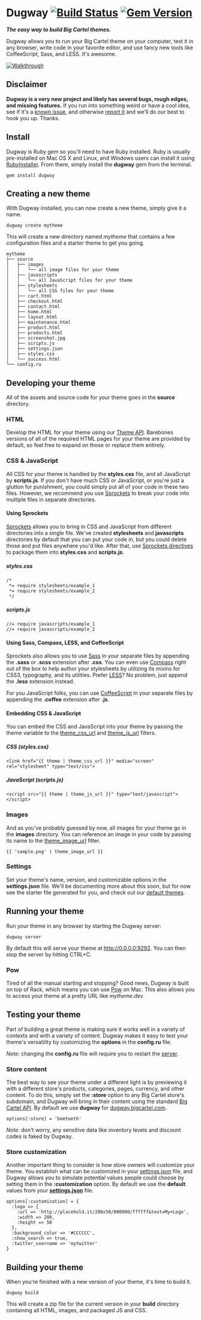 # Dugway [![Build Status](https://travis-ci.org/bigcartel/dugway.png?branch=master)](https://travis-ci.org/bigcartel/dugway) [![Gem Version](https://badge.fury.io/rb/dugway.png)](http://badge.fury.io/rb/dugway)

**_The easy way to build Big Cartel themes._**

Dugway allows you to run your Big Cartel theme on your computer, test it in any browser, write code in your favorite editor, and use fancy new tools like CoffeeScript, Sass, and LESS. It's awesome.

[![Walkthrough](http://cl.ly/image/101e1z3Y3B1w/Screen%20Shot%202013-04-01%20at%205.04.40%20PM.png)](https://vimeo.com/bigcartel/dugway)

## Disclaimer

**Dugway is a very new project and likely has several bugs, rough edges, and missing features.** If you run into something weird or have a cool idea, see if it's a [known issue](https://github.com/bigcartel/dugway/issues), and otherwise [report it](https://github.com/bigcartel/dugway/issues/new) and we'll do our best to hook you up. Thanks.

## Install

Dugway is Ruby gem so you'll need to have Ruby installed. Ruby is usually pre-installed on Mac OS X and Linux, and Windows users can install it using [RubyInstaller](http://rubyinstaller.org). From there, simply install the **dugway** gem from the terminal.

    gem install dugway

## Creating a new theme

With Dugway installed, you can now create a new theme, simply give it a name.

    dugway create mytheme

This will create a new directory named *mytheme* that contains a few configuration files and a starter theme to get you going.

    mytheme
    ├── source
    │   ├── images
    │   │   └── all image files for your theme
    │   ├── javascripts
    │   │   └── all JavaScript files for your theme
    │   ├── stylesheets
    │   │   └── all CSS files for your theme
    │   ├── cart.html
    │   ├── checkout.html
    │   ├── contact.html
    │   ├── home.html
    │   ├── layout.html
    │   ├── maintenance.html
    │   ├── product.html
    │   ├── products.html
    │   ├── screenshot.jpg
    │   ├── scripts.js
    │   ├── settings.json
    │   ├── styles.css
    │   └── success.html
    └── config.ru


## Developing your theme

All of the assets and source code for your theme goes in the **source** directory.

### HTML

Develop the HTML for your theme using our [Theme API](http://help.bigcartel.com/customer/portal/articles/772788-creating-a-custom-theme). Barebones versions of all of the required HTML pages for your theme are provided by default, so feel free to expand on those or replace them entirely.

### CSS & JavaScript

All CSS for your theme is handled by the **styles.css** file, and all JavaScript by **scripts.js**. If you don't have much CSS or JavaScript, or you're just a glutton for punishment, you could simply put all of your code in these two files. However, we recommend you use [Sprockets](http://getsprockets.org) to break your code into multiple files in separate directories.

#### Using Sprockets

[Sprockets](http://getsprockets.org) allows you to bring in CSS and JavaScript from different directories into a single file. We've created **stylesheets** and **javascripts** directories by default that you can put your code in, but you could delete those and put files anywhere you'd like. After that, use [Sprockets directives](https://github.com/sstephenson/sprockets#the-directive-processor) to package them into **styles.css** and **scripts.js**.

##### styles.css

    /*
     *= require stylesheets/example_1
     *= require stylesheets/example_2
     */

##### scripts.js

    //= require javascripts/example_1
    //= require javascripts/example_2

#### Using Sass, Compass, LESS, and CoffeeScript

Sprockets also allows you to use [Sass](http://sass-lang.com) in your separate files by appending the **.sass** or **.scss** extension after **.css**. You can even use [Compass](http://compass-style.org/) right out of the box to help author your stylesheets by utilizing its mixins for CSS3, typography, and its utilities. Prefer [LESS](http://lesscss.org)? No problem, just append the **.less** extension instead.

For you JavaScript folks, you can use [CoffeeScript](http://coffeescript.org) in your separate files by appending the **.coffee** extension after **.js**.

#### Embedding CSS & JavaScript

You can embed the CSS and JavaScript into your theme by passing the theme variable to the [theme_css_url](http://help.bigcartel.com/customer/portal/articles/772749-filters#url) and [theme_js_url](http://help.bigcartel.com/customer/portal/articles/772749-filters#url) filters.

##### CSS (styles.css)

    <link href="{{ theme | theme_css_url }}" media="screen" rel="stylesheet" type="text/css">

##### JavaScript (scripts.js)

    <script src="{{ theme | theme_js_url }}" type="text/javascript"></script>

### Images

And as you've probably guessed by now, all images for your theme go in the **images** directory. You can reference an image in your code by passing its name to the [theme_image_url](http://help.bigcartel.com/customer/portal/articles/772749-filters#url) filter.

    {{ 'sample.png' | theme_image_url }}

### Settings

Set your theme's name, version, and customizable options in the **settings.json** file. We'll be documenting more about this soon, but for now see the starter file generated for you, and check out our [default themes](https://github.com/bigcartel-themes).

## Running your theme

Run your theme in any browser by starting the Dugway server:

    dugway server

By default this will serve your theme at http://0.0.0.0:9292. You can then stop the server by hitting CTRL+C.

### Pow

Tired of all the manual starting and stopping? Good news, Dugway is built on top of Rack, which means you can use [Pow](http://pow.cx) on Mac. This also allows you to access your theme at a pretty URL like _mytheme.dev_.

## Testing your theme

Part of building a great theme is making sure it works well in a variety of contexts and with a variety of content. Dugway makes it easy to test your theme's versatility by customizing the **options** in the **config.ru** file.

*Note:* changing the **config.ru** file will require you to restart the [server](#running-your-theme).

### Store content

The best way to see your theme under a different light is by previewing it with a different store's products, categories, pages, currency, and other content. To do this, simply set the **:store** option to any Big Cartel store's subdomain, and Dugway will bring in their content using the standard [Big Cartel API](http://help.bigcartel.com/customer/portal/articles/772771-api). By default we use **dugway** for [dugway.bigcartel.com](http://dugway.bigcartel.com).

    options[:store] = 'beeteeth'

*Note:* don't worry, any sensitive data like inventory levels and discount codes is faked by Dugway.

### Store customization

Another important thing to consider is how store owners will customize your theme. You establish what can be customized in your [settings.json](#settings) file, and Dugway allows you to simulate potential values people could choose by setting them in the **:customization** option. By default we use the **default** values from your **[settings.json](#settings)** file.

    options[:customization] = {
      :logo => {
        :url => 'http://placehold.it/200x50/000000/ffffff&text=My+Logo',
        :width => 200,
        :height => 50
      },
      :background_color => '#CCCCCC',
      :show_search => true,
      :twitter_username => 'mytwitter'
    }

## Building your theme

When you're finished with a new version of your theme, it's time to build it.

    dugway build

This will create a zip file for the current version in your **build** directory containing all HTML, images, and packaged JS and CSS.
